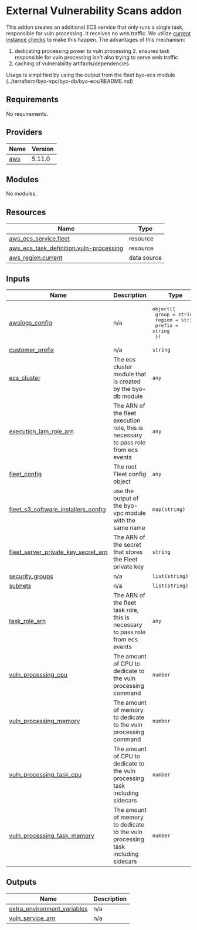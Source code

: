 # External Vulnerability Scans addon
This addon creates an additional ECS service that only runs a single task, responsible for vuln processing. It receives
no web traffic. We utilize [current instance checks](https://fleetdm.com/docs/configuration/fleet-server-configuration#current-instance-checks) to make this happen. The advantages of this mechanism:

1. dedicating processing power to vuln processing
    2. ensures task responsible for vuln processing isn't also trying to serve web traffic
2. caching of vulnerability artifacts/dependencies

Usage is simplified by using the output from the fleet byo-ecs module (../terraform/byo-vpc/byo-db/byo-ecs/README.md)

## Requirements

No requirements.

## Providers

| Name | Version |
|------|---------|
| <a name="provider_aws"></a> [aws](#provider\_aws) | 5.11.0 |

## Modules

No modules.

## Resources

| Name | Type |
|------|------|
| [aws_ecs_service.fleet](https://registry.terraform.io/providers/hashicorp/aws/latest/docs/resources/ecs_service) | resource |
| [aws_ecs_task_definition.vuln-processing](https://registry.terraform.io/providers/hashicorp/aws/latest/docs/resources/ecs_task_definition) | resource |
| [aws_region.current](https://registry.terraform.io/providers/hashicorp/aws/latest/docs/data-sources/region) | data source |

## Inputs

| Name | Description | Type | Default | Required |
|------|-------------|------|---------|:--------:|
| <a name="input_awslogs_config"></a> [awslogs\_config](#input\_awslogs\_config) | n/a | <pre>object({<br>    group  = string<br>    region = string<br>    prefix = string<br>  })</pre> | n/a | yes |
| <a name="input_customer_prefix"></a> [customer\_prefix](#input\_customer\_prefix) | n/a | `string` | `"fleet"` | no |
| <a name="input_ecs_cluster"></a> [ecs\_cluster](#input\_ecs\_cluster) | The ecs cluster module that is created by the byo-db module | `any` | n/a | yes |
| <a name="input_execution_iam_role_arn"></a> [execution\_iam\_role\_arn](#input\_execution\_iam\_role\_arn) | The ARN of the fleet execution role, this is necessary to pass role from ecs events | `any` | n/a | yes |
| <a name="input_fleet_config"></a> [fleet\_config](#input\_fleet\_config) | The root Fleet config object | `any` | n/a | yes |
| <a name="input_fleet_s3_software_installers_config"></a> [fleet\_s3\_software\_installers\_config](#input\_fleet\_s3\_software\_installers\_config) | use the output of the byo-vpc module with the same name | `map(string)` | n/a | yes |
| <a name="input_fleet_server_private_key_secret_arn"></a> [fleet\_server\_private\_key\_secret\_arn](#input\_fleet\_server\_private\_key\_secret\_arn) | The ARN of the secret that stores the Fleet private key | `string` | n/a | yes |
| <a name="input_security_groups"></a> [security\_groups](#input\_security\_groups) | n/a | `list(string)` | n/a | yes |
| <a name="input_subnets"></a> [subnets](#input\_subnets) | n/a | `list(string)` | n/a | yes |
| <a name="input_task_role_arn"></a> [task\_role\_arn](#input\_task\_role\_arn) | The ARN of the fleet task role, this is necessary to pass role from ecs events | `any` | n/a | yes |
| <a name="input_vuln_processing_cpu"></a> [vuln\_processing\_cpu](#input\_vuln\_processing\_cpu) | The amount of CPU to dedicate to the vuln processing command | `number` | `1024` | no |
| <a name="input_vuln_processing_memory"></a> [vuln\_processing\_memory](#input\_vuln\_processing\_memory) | The amount of memory to dedicate to the vuln processing command | `number` | `4096` | no |
| <a name="input_vuln_processing_task_cpu"></a> [vuln\_processing\_task\_cpu](#input\_vuln\_processing\_task\_cpu) | The amount of CPU to dedicate to the vuln processing task including sidecars | `number` | `1024` | no |
| <a name="input_vuln_processing_task_memory"></a> [vuln\_processing\_task\_memory](#input\_vuln\_processing\_task\_memory) | The amount of memory to dedicate to the vuln processing task including sidecars | `number` | `4096` | no |

## Outputs

| Name | Description |
|------|-------------|
| <a name="output_extra_environment_variables"></a> [extra\_environment\_variables](#output\_extra\_environment\_variables) | n/a |
| <a name="output_vuln_service_arn"></a> [vuln\_service\_arn](#output\_vuln\_service\_arn) | n/a |
